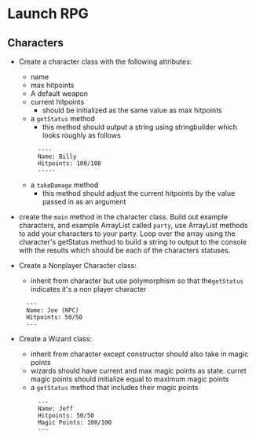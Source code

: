 # Launch RPG

## Characters
- Create a character class with the following attributes:
  * name
  * max hitpoints
  * A default weapon
  * current hitpoints
    * should be initialized as the same value as max hitpoints
  * a `getStatus` method
    - this method should output a string using stringbuilder which looks roughly as follows
    ```no-highlight
      ----
      Name: Billy
      Hitpoints: 100/100
      -----
    ```
  * a `takeDamage` method
    - this method should adjust the current hitpoints by the value passed in as an argument

- create the `main` method in the character class. Build out example characters, and example ArrayList called `party`, use ArrayList methods to add your characters to your party. Loop over the array using the character's getStatus method to build a string to output to the console with the results which should be each of the characters statuses. 

- Create a Nonplayer Character class:
  * inherit from character but use polymorphism so that the`getStatus`  indicates it's a non player character
  ```no-highlight
    ---
    Name: Joe (NPC)
    Hitpoints: 50/50
    ---
  ```
- Create a Wizard class:
  * inherit from character except constructor should also take in magic points
  * wizards should have current and max magic points as state. curret magic points should initialize equal to maximum magic points
  * a `getStatus` method that includes their magic points
    ```no-highlight
      ---
      Name: Jeff
      Hitpoints: 50/50
      Magic Points: 100/100
      ---
    ```
